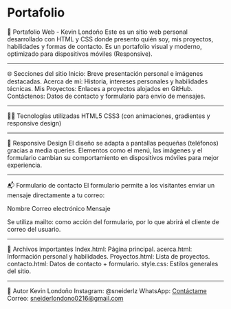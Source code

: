 # Portafolio

📁 Portafolio Web - Kevin Londoño
Este es un sitio web personal desarrollado con HTML y CSS donde presento quién soy, mis proyectos, habilidades y formas de contacto. Es un portafolio visual y moderno, optimizado para dispositivos móviles (Responsive).

---

🌐 Secciones del sitio
Inicio: Breve presentación personal e imágenes destacadas.
Acerca de mí: Historia, intereses personales y habilidades técnicas.
Mis Proyectos: Enlaces a proyectos alojados en GitHub.
Contáctenos: Datos de contacto y formulario para envío de mensajes.

---

🧑‍💻 Tecnologías utilizadas
HTML5
CSS3 (con animaciones, gradientes y responsive design)

---

📱 Responsive Design
El diseño se adapta a pantallas pequeñas (teléfonos) gracias a media queries. Elementos como el menú, las imágenes y el formulario cambian su comportamiento en dispositivos móviles para mejor experiencia.

---

📬 Formulario de contacto
El formulario permite a los visitantes enviar un mensaje directamente a tu correo:

Nombre
Correo electrónico
Mensaje

Se utiliza mailto: como acción del formulario, por lo que abrirá el cliente de correo del usuario.

---

📄 Archivos importantes
Index.html: Página principal.
acerca.html: Información personal y habilidades.
Proyectos.html: Lista de proyectos.
contacto.html: Datos de contacto + formulario.
style.css: Estilos generales del sitio.

---

📌 Autor
Kevin Londoño
Instagram: @sneiderlz
WhatsApp: [Contáctame](https://wa.me/+573226486866)
Correo: sneiderlondono0216@gmail.com
